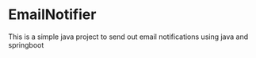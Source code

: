 # EmailNotifier
This is a simple java project to send out email notifications using java and springboot
